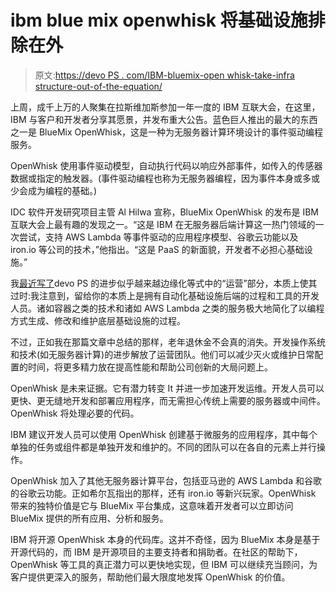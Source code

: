 # ibm blue mix openwhisk 将基础设施排除在外

> 原文:[https://devo PS . com/IBM-bluemix-open whisk-take-infra structure-out-of-the-equation/](https://devops.com/ibm-bluemix-openwhisk-takes-infrastructure-out-of-the-equation/)

上周，成千上万的人聚集在拉斯维加斯参加一年一度的 IBM 互联大会，在这里，IBM 与客户和开发者分享其愿景，并发布重大公告。蓝色巨人推出的最大的东西之一是 BlueMix OpenWhisk，这是一种为无服务器计算环境设计的事件驱动编程服务。

OpenWhisk 使用事件驱动模型，自动执行代码以响应外部事件，如传入的传感器数据或指定的触发器。(事件驱动编程也称为无服务器编程，因为事件本身或多或少会成为编程的基础。)

IDC 软件开发研究项目主管 Al Hilwa 宣称，BlueMix OpenWhisk 的发布是 IBM 互联大会上最有趣的发现之一。“这是 IBM 在无服务器后端计算这一热门领域的一次尝试，支持 AWS Lambda 等事件驱动的应用程序模型、谷歌云功能以及 iron.io 等公司的技术，”他指出。“这是 PaaS 的新面貌，开发者不必担心基础设施。”

我[最近写了](https://devops.com/2016/01/26/will-microservices-make-ops-devops-obsolete/)devo PS 的进步似乎越来越边缘化等式中的“运营”部分，本质上使其过时:我注意到，留给你的本质上是拥有自动化基础设施后端的过程和工具的开发人员。诸如容器之类的技术和诸如 AWS Lambda 之类的服务极大地简化了以编程方式生成、修改和维护底层基础设施的过程。

不过，正如我在那篇文章中总结的那样，老年退休金不会真的消失。开发操作系统和技术(如无服务器计算)的进步解放了运营团队。他们可以减少灭火或维护日常配置的时间，将更多精力放在提高性能和帮助公司创新的大局问题上。

OpenWhisk 是未来证据。它有潜力转变 It 并进一步加速开发运维。开发人员可以更快、更无缝地开发和部署应用程序，而无需担心传统上需要的服务器或中间件。OpenWhisk 将处理必要的代码。

IBM 建议开发人员可以使用 OpenWhisk 创建基于微服务的应用程序，其中每个单独的任务或组件都是单独开发和维护的。不同的团队可以在各自的元素上并行操作。

OpenWhisk 加入了其他无服务器计算平台，包括亚马逊的 AWS Lambda 和谷歌的谷歌云功能。正如希尔瓦指出的那样，还有 iron.io 等新兴玩家。OpenWhisk 带来的独特价值是它与 BlueMix 平台集成，这意味着开发者可以立即访问 BlueMix 提供的所有应用、分析和服务。

IBM 将开源 OpenWhisk 本身的代码库。这并不奇怪，因为 BlueMix 本身是基于开源代码的，而 IBM 是开源项目的主要支持者和捐助者。在社区的帮助下，OpenWhisk 等工具的真正潜力可以更快地实现，但 IBM 可以继续充当顾问，为客户提供更深入的服务，帮助他们最大限度地发挥 OpenWhisk 的价值。